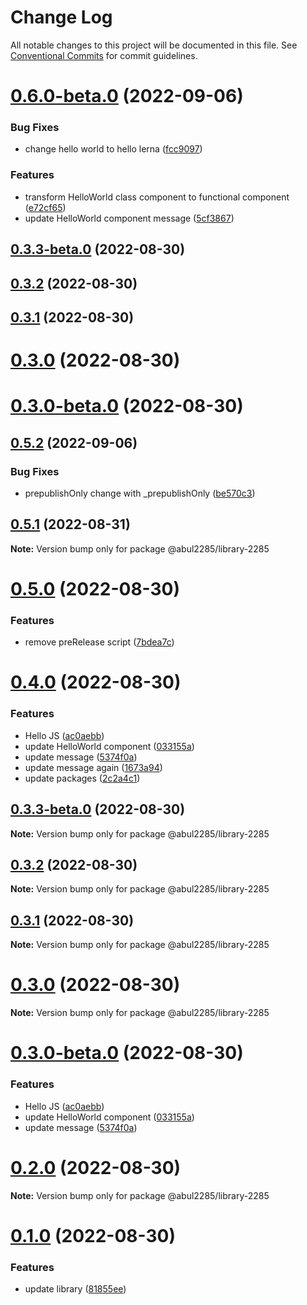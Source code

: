 # Change Log

All notable changes to this project will be documented in this file.
See [Conventional Commits](https://conventionalcommits.org) for commit guidelines.

# [0.6.0-beta.0](https://github.com/abul2285/hello-lerna/compare/v0.5.2...v0.6.0-beta.0) (2022-09-06)


### Bug Fixes

* change hello world to hello lerna ([fcc9097](https://github.com/abul2285/hello-lerna/commit/fcc9097f76a1576a081dcf9d6aed0a7c29092ad1))


### Features

* transform HelloWorld class component to functional component ([e72cf65](https://github.com/abul2285/hello-lerna/commit/e72cf65c3809380b438223f2a04472eda2390f4b))
* update HelloWorld component message ([5cf3867](https://github.com/abul2285/hello-lerna/commit/5cf3867811cc5bcb7cfb9ec714277948c1bdd4a7))



## [0.3.3-beta.0](https://github.com/abul2285/hello-lerna/compare/v0.3.2...v0.3.3-beta.0) (2022-08-30)



## [0.3.2](https://github.com/abul2285/hello-lerna/compare/v0.3.1...v0.3.2) (2022-08-30)



## [0.3.1](https://github.com/abul2285/hello-lerna/compare/v0.3.0...v0.3.1) (2022-08-30)



# [0.3.0](https://github.com/abul2285/hello-lerna/compare/v0.3.0-beta.0...v0.3.0) (2022-08-30)



# [0.3.0-beta.0](https://github.com/abul2285/hello-lerna/compare/v0.2.0...v0.3.0-beta.0) (2022-08-30)





## [0.5.2](https://github.com/abul2285/hello-lerna/compare/v0.5.1...v0.5.2) (2022-09-06)


### Bug Fixes

* prepublishOnly change with _prepublishOnly ([be570c3](https://github.com/abul2285/hello-lerna/commit/be570c3e0be14188f9502a3928ff5c56277fc7c1))





## [0.5.1](https://github.com/abul2285/hello-lerna/compare/v0.5.0...v0.5.1) (2022-08-31)

**Note:** Version bump only for package @abul2285/library-2285





# [0.5.0](https://github.com/abul2285/hello-lerna/compare/v0.4.0...v0.5.0) (2022-08-30)


### Features

* remove preRelease script ([7bdea7c](https://github.com/abul2285/hello-lerna/commit/7bdea7c30e1aea177c492ca60d8b0713d3ea9404))





# [0.4.0](https://github.com/abul2285/hello-lerna/compare/v0.2.0...v0.4.0) (2022-08-30)


### Features

* Hello JS ([ac0aebb](https://github.com/abul2285/hello-lerna/commit/ac0aebb91f214861498d65034bf5221cf2b7df92))
* update HelloWorld component ([033155a](https://github.com/abul2285/hello-lerna/commit/033155ad3e756ce71b49530299304db61d5dc374))
* update message ([5374f0a](https://github.com/abul2285/hello-lerna/commit/5374f0ac3b8cf3494adbbf2f361e1f1368be3bb9))
* update message again ([1673a94](https://github.com/abul2285/hello-lerna/commit/1673a9483baa5b155e66a722b774e698c87ac99e))
* update packages ([2c2a4c1](https://github.com/abul2285/hello-lerna/commit/2c2a4c1cd8a8addeb17ab957798efed5a097d2e5))





## [0.3.3-beta.0](https://github.com/abul2285/hello-lerna/compare/v0.3.2...v0.3.3-beta.0) (2022-08-30)

**Note:** Version bump only for package @abul2285/library-2285





## [0.3.2](https://github.com/abul2285/hello-lerna/compare/v0.3.1...v0.3.2) (2022-08-30)

**Note:** Version bump only for package @abul2285/library-2285





## [0.3.1](https://github.com/abul2285/hello-lerna/compare/v0.3.0...v0.3.1) (2022-08-30)

**Note:** Version bump only for package @abul2285/library-2285





# [0.3.0](https://github.com/abul2285/hello-lerna/compare/v0.3.0-beta.0...v0.3.0) (2022-08-30)

**Note:** Version bump only for package @abul2285/library-2285





# [0.3.0-beta.0](https://github.com/abul2285/hello-lerna/compare/v0.2.0...v0.3.0-beta.0) (2022-08-30)


### Features

* Hello JS ([ac0aebb](https://github.com/abul2285/hello-lerna/commit/ac0aebb91f214861498d65034bf5221cf2b7df92))
* update HelloWorld component ([033155a](https://github.com/abul2285/hello-lerna/commit/033155ad3e756ce71b49530299304db61d5dc374))
* update message ([5374f0a](https://github.com/abul2285/hello-lerna/commit/5374f0ac3b8cf3494adbbf2f361e1f1368be3bb9))





# [0.2.0](https://github.com/abul2285/hello-lerna/compare/v0.1.0...v0.2.0) (2022-08-30)

**Note:** Version bump only for package @abul2285/library-2285





# [0.1.0](https://github.com/abul2285/hello-lerna/compare/v0.0.7...v0.1.0) (2022-08-30)


### Features

* update library ([81855ee](https://github.com/abul2285/hello-lerna/commit/81855eef374b42a889d8208464c1b16e5220c04d))
